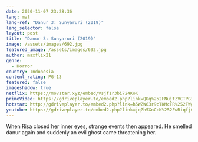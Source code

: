```yaml
---
date: 2020-11-07 23:28:36
lang: mal
lang-ref: "Danur 3: Sunyaruri (2019)"
lang_selector: false
layout: post
title: "Danur 3: Sunyaruri (2019)"
image: /assets/images/692.jpg
featured_image: /assets/images/692.jpg
author: maxflix21
genre:
  - Horror
country: Indonesia
content_rating: PG-13
featured: false
imageshadow: true
netflix: https://movstar.xyz/embed/Vsjf1r3bi724KoK
primeVideo: https://gdriveplayer.to/embed2.php?link=QOq%252FNujtZVCTPGiXsTJYaQZ1GVDl%252Bpjhi6EPBsthAZmL7y%252BbMoJJ0L1XFwEChu%252B%252FAiVSbfoJhqAZrpBUOVss8Ts0LcE98j%252BNUpPIbLLxHx%252FKG0t9yXKjFiW90dklKsQxeh%252BXXLyvtgAjpNdAuBgiBdbW%252BkheLtKY3I0fK0nlAArlcjq25io%252BFfMVK10db9Rpk%253D
hotstar: http://gdriveplayer.to/embed2.php?link=h5WZW63r9cTKMcFR%252FWgJqgAstwPV5K0hXj%252FW1XB1Gs9DW%252BYzWQaNEWVw3%252Bu3nknq%252F8wiTN58dPKrtfOohsuGYB0%252BijHkKl0YgEqMVSxFBs6yDDuBMXD9gJx%252FwMDGKceM1iR0m7gj7LgiXO3iwvnIDArL17leMte3stcVFvDuWcKf4VQAeA1axhnAkDE1Tgkdg%253D
youtube: https://gdriveplayer.to/embed2.php?link=jqZh5XnCcK%252FwRiqfjCuOrgL1lEr4Il%252B1eQkvKOhVK2y%252F9%252Ftxj%252FoifLT2d%252B6wgCwqoZY9CHZxQp%252ByHZ8Z8bv6vC974RF0jpVyt%252FLNDk9xnIgt3CbjfEca29gaRU3RV5n0waJyflPjBsVkLYohKPtu2STS8nNiAFYqlYGraaIJy4HgjKcHWkv%252FHRh%252F9leiZoeZI%253D
---
```

When Risa closed her inner eyes, strange events then appeared. He smelled danur again and suddenly an evil ghost came threatening her.